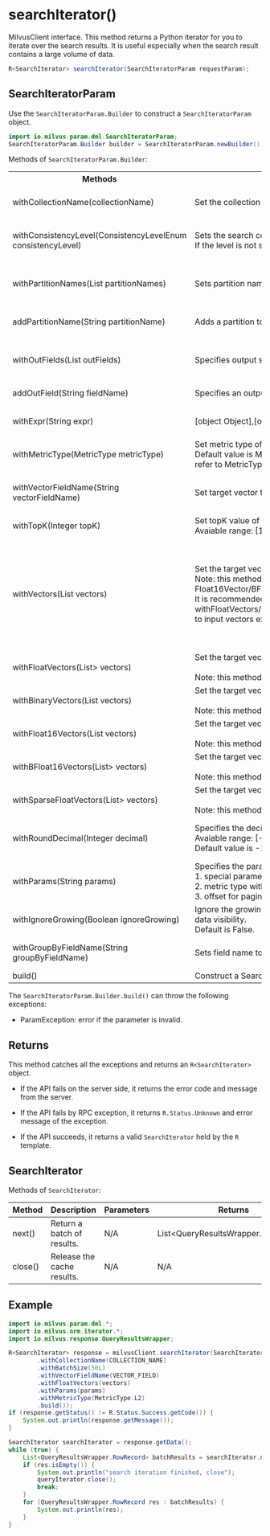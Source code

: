 # searchIterator()

MilvusClient interface. This method returns a Python iterator for you to iterate over the search results. It is useful especially when the search result contains a large volume of data.

```java
R<SearchIterator> searchIterator(SearchIteratorParam requestParam);
```

## SearchIteratorParam

Use the `SearchIteratorParam.Builder` to construct a `SearchIteratorParam` object.

```java
import io.milvus.param.dml.SearchIteratorParam;
SearchIteratorParam.Builder builder = SearchIteratorParam.newBuilder();
```

Methods of `SearchIteratorParam.Builder`:

<table>
    <tr>
        <th>Methods</th>
        <th>Description</th>
        <th>Parameters</th>
    </tr>
    <tr>
        <td>withCollectionName(collectionName)</td>
        <td>Set the collection name. Collection name cannot be empty or null.</td>
        <td>collectionName: The target collection name.</td>
    </tr>
    <tr>
        <td>withConsistencyLevel(ConsistencyLevelEnum consistencyLevel)</td>
        <td>Sets the search consistency level(Optional).<br/>If the level is not set, will use the default consistency level of the collection.</td>
        <td>consistencyLevel: The consistency level used in the search.</td>
    </tr>
    <tr>
        <td>withPartitionNames(List<String> partitionNames)</td>
        <td>Sets partition names list to specify search scope (Optional).</td>
        <td>partitionNames: The name list of partitions to be searched.</td>
    </tr>
    <tr>
        <td>addPartitionName(String partitionName)</td>
        <td>Adds a partition to specify search scope (Optional).</td>
        <td>partitionName: A partition name to be searched.</td>
    </tr>
    <tr>
        <td>withOutFields(List<String> outFields)</td>
        <td>Specifies output scalar fields (Optional).</td>
        <td><br/>outFields: The name list of fields to be outputed.</td>
    </tr>
    <tr>
        <td>addOutField(String fieldName)</td>
        <td>Specifies an output scalar field (Optional).</td>
        <td>fieldName: An output field name.</td>
    </tr>
    <tr>
        <td>withExpr(String expr)</td>
        <td>[object Object],[object Object],[object Object],[object Object],[object Object]</td>
        <td>expr: The expression to filter scalar fields.</td>
    </tr>
    <tr>
        <td>withMetricType(MetricType metricType)</td>
        <td>Set metric type of ANN search.<br/>Default value is MetricType.None, which means let the server determine the defaul metric type. Please refer to MetricType in Misc.</td>
        <td>metricType: The metric type to search.</td>
    </tr>
    <tr>
        <td>withVectorFieldName(String vectorFieldName)</td>
        <td>Set target vector field by name. Field name cannot be empty or null.</td>
        <td>vectorFieldName: The target vector field name to do ANN search.</td>
    </tr>
    <tr>
        <td>withTopK(Integer topK)</td>
        <td>Set topK value of ANN search.<br/>Avaiable range: [1, 16384]</td>
        <td>topK: The topk value.</td>
    </tr>
    <tr>
        <td>withVectors(List<?> vectors)</td>
        <td>Set the target vectors. Up to 16384 vectors allowed.<br/>Note: this method works for FloatVector/BinaryVector/SparseFloatVector, but it doesn't work for Float16Vector/BFloat16Vector.<br/>It is recommended to use withFloatVectors/withBinaryVectors/withFloat16Vectors/withBFloat16Vectors/withSparseFloatVectors to input vectors expilicitly.</td>
        <td>vectors: <br/>- If target field type is FloatVector, List< List<Float>> is required.<br/>- If target field type is BinaryVector, List<ByteBuffer> is required.<br/>- If target field type is SparseFloatVector, List<SortedMap[Long, Float]> is required.</td>
    </tr>
    <tr>
        <td>withFloatVectors(List<List<Float>> vectors)</td>
        <td>Set the target vectors to search FloatVector field. Up to 16384 vectors allowed.<br/><br/>Note: this method will reset the target vectors of SearchParam. To input vectors, call it only once.</td>
        <td>vectors: The target vectors</td>
    </tr>
    <tr>
        <td>withBinaryVectors(List<ByteBuffer> vectors)</td>
        <td>Set the target vectors to search BinaryVector field. Up to 16384 vectors allowed.<br/><br/>Note: this method will reset the target vectors of SearchParam. To input vectors, call it only once.</td>
        <td>vectors: The target vectors</td>
    </tr>
    <tr>
        <td>withFloat16Vectors(List<ByteBuffer> vectors)</td>
        <td>Set the target vectors to search Float16Vector field. Up to 16384 vectors allowed.<br/><br/>Note: this method will reset the target vectors of SearchParam. To input vectors, call it only once.</td>
        <td>vectors: The target vectors</td>
    </tr>
    <tr>
        <td>withBFloat16Vectors(List<List<Float>> vectors)</td>
        <td>Set the target vectors to search BFloat16Vector field. Up to 16384 vectors allowed.<br/><br/>Note: this method will reset the target vectors of SearchParam. To input vectors, call it only once.</td>
        <td>vectors: The target vectors</td>
    </tr>
    <tr>
        <td>withSparseFloatVectors(List<SortedMap<Long, Float>> vectors)</td>
        <td>Set the target vectors to search SparseFloatVector field. Up to 16384 vectors allowed.<br/><br/>Note: this method will reset the target vectors of SearchParam. To input vectors, call it only once.</td>
        <td>vectors: The target vectors</td>
    </tr>
    <tr>
        <td>withRoundDecimal(Integer decimal)</td>
        <td>Specifies the decimal place for returned distance.<br/>Avaiable range: [-1, 6]<br/>Default value is -1, return all digits.</td>
        <td>decimal: How many digits reserved after the decimal point.</td>
    </tr>
    <tr>
        <td>withParams(String params)</td>
        <td>Specifies the parameters of search in JSON format. The followings are valid keys of param:<br/>1. special parameters for index, such as "nprobe", "ef", "search_k"<br/>2. metric type with key "metric_type" and a string value such as "L2", "IP".<br/>3. offset for pagination with key "offset" and an integer value</td>
        <td>params: A JSON format string for extra parameters.</td>
    </tr>
    <tr>
        <td>withIgnoreGrowing(Boolean ignoreGrowing)</td>
        <td>Ignore the growing segments to get best search performance. For the user case that don't require data visibility.<br/>Default is False.</td>
        <td>ignoreGrowing: Ignore growing segments or not.</td>
    </tr>
    <tr>
        <td>withGroupByFieldName(String groupByFieldName)</td>
        <td>Sets field name to do grouping.</td>
        <td>groupByFieldName: The name of a field to do grouping.</td>
    </tr>
    <tr>
        <td>build()</td>
        <td>Construct a SearchIteratorParam object.</td>
        <td>N/A</td>
    </tr>
</table>

The `SearchIteratorParam.Builder.build()` can throw the following exceptions:

- ParamException: error if the parameter is invalid.

## Returns

This method catches all the exceptions and returns an `R<SearchIterator>` object.

- If the API fails on the server side, it returns the error code and message from the server.

- If the API fails by RPC exception, it returns `R.Status.Unknown` and error message of the exception.

- If the API succeeds, it returns a valid `SearchIterator` held by the `R` template.

## SearchIterator

Methods of `SearchIterator`:

|  **Method** |  **Description**            |  **Parameters** |  **Returns**                         |
| ----------- | --------------------------- | --------------- | ------------------------------------ |
|  next()     |  Return a batch of results. |  N/A<br/>    |  List<QueryResultsWrapper.RowRecord> |
|  close()    |  Release the cache results. |  N/A            |  N/A                                 |

## Example

```java
import io.milvus.param.dml.*;
import io.milvus.orm.iterator.*;
import io.milvus.response.QueryResultsWrapper;

R<SearchIterator> response = milvusClient.searchIterator(SearchIteratorParam.newBuilder()
        .withCollectionName(COLLECTION_NAME)
        .withBatchSize(50L)
        .withVectorFieldName(VECTOR_FIELD)
        .withFloatVectors(vectors)
        .withParams(params)
        .withMetricType(MetricType.L2)
        .build());
if (response.getStatus() != R.Status.Success.getCode()) {
    System.out.println(response.getMessage());
}

SearchIterator searchIterator = response.getData();
while (true) {
    List<QueryResultsWrapper.RowRecord> batchResults = searchIterator.next();
    if (res.isEmpty()) {
        System.out.println("search iteration finished, close");
        queryIterator.close();
        break;
    }
    for (QueryResultsWrapper.RowRecord res : batchResults) {
        System.out.println(res);
    }
}
```
